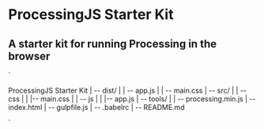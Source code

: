 # ProcessingJS Starter Kit
## A starter kit for running Processing in the browser

`

ProcessingJS Starter Kit
| -- dist/
|   | -- app.js
|   | -- main.css
| -- src/
|   | -- css
|   |   |-- main.css
|   | -- js
|   |   |-- app.js
| -- tools/
|   | -- processing.min.js
| -- index.html
| -- gulpfile.js
| -- .babelrc
| -- README.md

`
